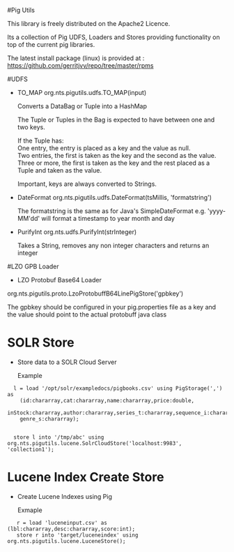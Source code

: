 #Pig Utils

This library is freely distributed on the Apache2 Licence.

Its a collection of Pig UDFS, Loaders and Stores providing functionality on top of the current pig libraries.

The latest install package (linux) is provided at : https://github.com/gerritjvv/repo/tree/master/rpms

#UDFS

* TO_MAP
  org.nts.pigutils.udfs.TO_MAP(input)
  
  Converts a DataBag or Tuple into a HashMap

  The Tuple or Tuples in the Bag is expected to have between one and two keys.

  If the Tuple has:<br/>
  One entry, the entry is placed as a key and the value as null.<br/>
  Two entries, the first is taken as the key and the second as the value.<br/>
  Three or more, the first is taken as the key and the rest placed as a Tuple and taken as the value.<br/>
 
  Important, keys are always converted to Strings.

* DateFormat
  org.nts.pigutils.udfs.DateFormat(tsMillis, 'formatstring')
  
  The formatstring is the same as for Java's SimpleDateFormat 
  e.g. 'yyyy-MM'dd' will format a timestamp to year month and day

* PurifyInt
  org.nts.udfs.PurifyInt(strInteger)

  Takes a String, removes any non integer characters and returns an integer

#LZO GPB Loader

* LZO Protobuf Base64 Loader
 
 org.nts.pigutils.proto.LzoProtobuffB64LinePigStore('gpbkey')
  
  The gpbkey should be configured in your pig.properties file as a key and the value should point to the actual protobuff java class

# SOLR Store

* Store data to a SOLR Cloud Server
  
  Example
```
  l = load '/opt/solr/exampledocs/pigbooks.csv' using PigStorage(',') as 
	(id:chararray,cat:chararray,name:chararray,price:double,
	inStock:chararray,author:chararray,series_t:chararray,sequence_i:chararray,
	genre_s:chararray);

	
  store l into '/tmp/abc' using org.nts.pigutils.lucene.SolrCloudStore('localhost:9983', 'collection1');	 
```

# Lucene Index Create Store

* Create Lucene Indexes using Pig

  Exmaple
```
   r = load 'luceneinput.csv' as (lbl:chararray,desc:chararray,score:int);
   store r into 'target/luceneindex' using org.nts.pigutils.lucene.LuceneStore();
```

